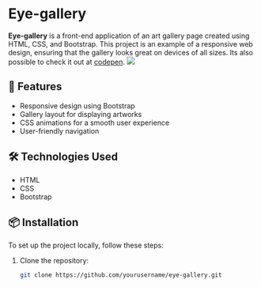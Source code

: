 # Eye-gallery

**Eye-gallery** is a front-end application of an art gallery page created using HTML, CSS, and Bootstrap. This project is an example of a responsive web design, ensuring that the gallery looks great on devices of all sizes. Its also possible to check it out at [codepen](https://codepen.io/danielasegadilha/pen/RweKaOq).
<img src="/assets/eye-gallery.gif">

## 🚀 Features

- Responsive design using Bootstrap
- Gallery layout for displaying artworks
- CSS animations for a smooth user experience
- User-friendly navigation

## 🛠️ Technologies Used

- HTML
- CSS
- Bootstrap

## 📦 Installation

To set up the project locally, follow these steps:

1. Clone the repository:
   ```bash
   git clone https://github.com/yourusername/eye-gallery.git
